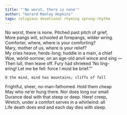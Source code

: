 ```yaml
---
title: "'No worst, there is none'"
author: "Gerard Manley Hopkins"
tags: religious devotional rhyming sprung-rhythm
---
```


No worst, there is none. Pitched past pitch of grief,  
More pangs will, schooled at forepangs, wilder wring.  
Comforter, where, where is your comforting?  
Mary, mother of us, where is your relief?  
My cries heave, herds-long; huddle in a main, a chief  
Woe, wórld-sorrow; on an áge-old anvil wince and sing —  
Then lull, then leave off. Fury had shrieked 'No ling-  
ering! Let me be fell: force I must be brief."'

    O the mind, mind has mountains; cliffs of fall  
Frightful, sheer, no-man-fathomed. Hold them cheap  
May who ne'er hung there. Nor does long our small  
Durance deal with that steep or deep. Here! creep,  
Wretch, under a comfort serves in a whirlwind: all  
Life death does end and each day dies with sleep. 
